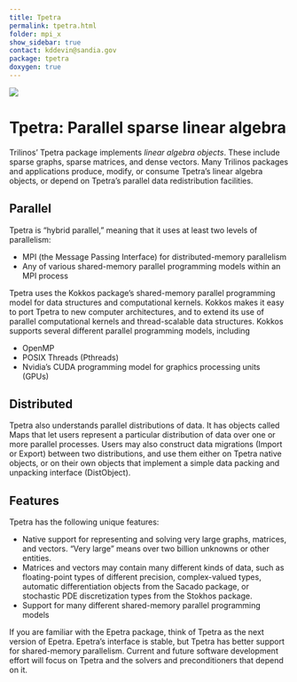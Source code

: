 ```yaml
---
title: Tpetra
permalink: tpetra.html
folder: mpi_x
show_sidebar: true
contact: kddevin@sandia.gov
package: tpetra
doxygen: true
---
```


![](images/epetra.jpg)

# Tpetra: Parallel sparse linear algebra

Trilinos’ Tpetra package implements _linear algebra objects_. These include sparse graphs, sparse matrices, and dense vectors. Many Trilinos packages and applications produce, modify, or consume Tpetra’s linear algebra objects, or depend on Tpetra’s parallel data redistribution facilities.

## Parallel

Tpetra is “hybrid parallel,” meaning that it uses at least two levels of parallelism:

*   MPI (the Message Passing Interface) for distributed-memory parallelism
*   Any of various shared-memory parallel programming models within an MPI process

Tpetra uses the Kokkos package’s shared-memory parallel programming model for data structures and computational kernels. Kokkos makes it easy to port Tpetra to new computer architectures, and to extend its use of parallel computational kernels and thread-scalable data structures. Kokkos supports several different parallel programming models, including

*   OpenMP
*   POSIX Threads (Pthreads)
*   Nvidia’s CUDA programming model for graphics processing units (GPUs)

## Distributed

Tpetra also understands parallel distributions of data. It has objects called Maps that let users represent a particular distribution of data over one or more parallel processes. Users may also construct data migrations (Import or Export) between two distributions, and use them either on Tpetra native objects, or on their own objects that implement a simple data packing and unpacking interface (DistObject).

## Features

Tpetra has the following unique features:

*   Native support for representing and solving very large graphs, matrices, and vectors. “Very large” means over two billion unknowns or other entities.
*   Matrices and vectors may contain many different kinds of data, such as floating-point types of different precision, complex-valued types, automatic differentiation objects from the Sacado package, or stochastic PDE discretization types from the Stokhos package.
*   Support for many different shared-memory parallel programming models

If you are familiar with the Epetra package, think of Tpetra as the next version of Epetra. Epetra’s interface is stable, but Tpetra has better support for shared-memory parallelism. Current and future software development effort will focus on Tpetra and the solvers and preconditioners that depend on it.
